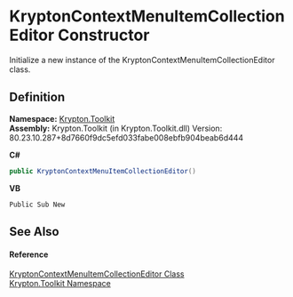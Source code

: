 # KryptonContextMenuItemCollectionEditor Constructor


Initialize a new instance of the KryptonContextMenuItemCollectionEditor class.



## Definition
**Namespace:** <a href="79d2eac2-21f4-54ff-7552-b20c33c30600.md">Krypton.Toolkit</a>  
**Assembly:** Krypton.Toolkit (in Krypton.Toolkit.dll) Version: 80.23.10.287+8d7660f9dc5efd033fabe008ebfb904beab6d444

**C#**
``` C#
public KryptonContextMenuItemCollectionEditor()
```
**VB**
``` VB
Public Sub New
```



## See Also


#### Reference
<a href="a0027e27-a2ab-a71b-2c08-40f6f552beb1.md">KryptonContextMenuItemCollectionEditor Class</a>  
<a href="79d2eac2-21f4-54ff-7552-b20c33c30600.md">Krypton.Toolkit Namespace</a>  
